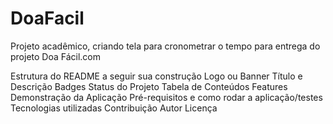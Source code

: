 # DoaFacil

Projeto acadêmico, criando tela para cronometrar o tempo para entrega do projeto Doa Fácil.com 

Estrutura do README a seguir sua construção
Logo ou Banner
Título e Descrição
Badges
Status do Projeto
Tabela de Conteúdos
Features
Demonstração da Aplicação
Pré-requisitos e como rodar a aplicação/testes
Tecnologias utilizadas
Contribuição
Autor
Licença
